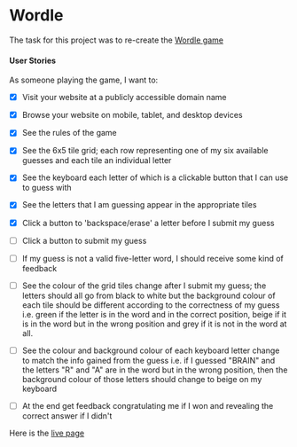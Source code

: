 # Wordle

The task for this project was to re-create the [Wordle game](https://www.nytimes.com/games/wordle/index.html)

#### User Stories

As someone playing the game, I want to:

* [x] Visit your website at a publicly accessible domain name
* [x] Browse your website on mobile, tablet, and desktop devices
* [x] See the rules of the game
* [x] See the 6x5 tile grid; each row representing one of my six available guesses and each tile an individual letter
* [x] See the keyboard each letter of which is a clickable button that I can use to guess with
* [x] See the letters that I am guessing appear in the appropriate tiles
* [x] Click a button to 'backspace/erase' a letter before I submit my guess
* [ ] Click a button to submit my guess
* [ ] If my guess is not a valid five-letter word, I should receive some kind of feedback
* [ ] See the colour of the grid tiles change after I submit my guess; the letters should all go from black to white but the background colour of each tile should be different according to the correctness of my guess i.e. green if the letter is in the word and in the correct position, beige if it is in the word but in the wrong position and grey if it is not in the word at all.
* [ ] See the colour and background colour of each keyboard letter change to match the info gained from the guess i.e. if I guessed "BRAIN" and the letters "R" and "A" are in the word but in the wrong position, then the background colour of those letters should change to beige on my keyboard
* [ ] At the end get feedback congratulating me if I won and revealing the correct answer if I didn't


Here is the [live page](https://yassienabdillahi.github.io/Wordle/)
